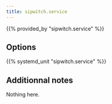 ```yaml
---
title: sipwitch.service
---
```


{{% provided_by "sipwitch.service" %}}

## Options

{{% systemd_unit "sipwitch.service" %}}

## Additionnal notes

Nothing here.